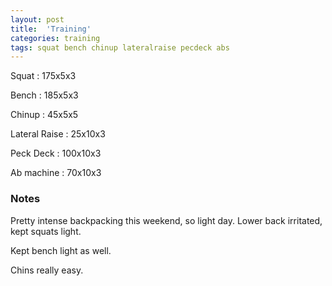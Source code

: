 ```yaml
---
layout: post
title:  'Training'
categories: training
tags: squat bench chinup lateralraise pecdeck abs
---
```


Squat       :   175x5x3

Bench       :   185x5x3

Chinup      :   45x5x5

Lateral Raise   :   25x10x3

Peck Deck   :   100x10x3

Ab machine  :   70x10x3

### Notes

Pretty intense backpacking this weekend, so light day. Lower back irritated, kept squats
light.

Kept bench light as well.

Chins really easy.
